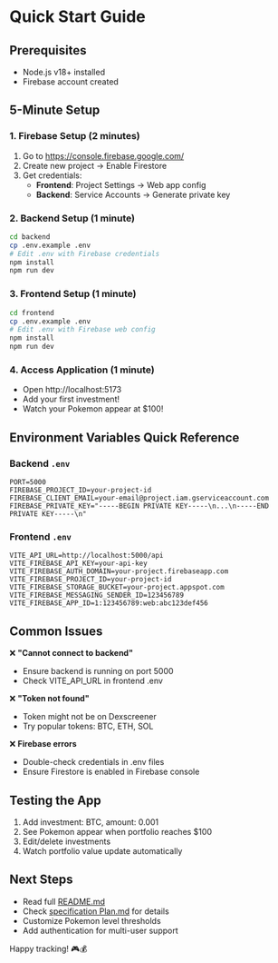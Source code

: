 # Quick Start Guide

## Prerequisites
- Node.js v18+ installed
- Firebase account created

## 5-Minute Setup

### 1. Firebase Setup (2 minutes)
1. Go to https://console.firebase.google.com/
2. Create new project → Enable Firestore
3. Get credentials:
   - **Frontend**: Project Settings → Web app config
   - **Backend**: Service Accounts → Generate private key

### 2. Backend Setup (1 minute)
```bash
cd backend
cp .env.example .env
# Edit .env with Firebase credentials
npm install
npm run dev
```

### 3. Frontend Setup (1 minute)
```bash
cd frontend
cp .env.example .env
# Edit .env with Firebase web config
npm install
npm run dev
```

### 4. Access Application (1 minute)
- Open http://localhost:5173
- Add your first investment!
- Watch your Pokemon appear at $100!

## Environment Variables Quick Reference

### Backend `.env`
```env
PORT=5000
FIREBASE_PROJECT_ID=your-project-id
FIREBASE_CLIENT_EMAIL=your-email@project.iam.gserviceaccount.com
FIREBASE_PRIVATE_KEY="-----BEGIN PRIVATE KEY-----\n...\n-----END PRIVATE KEY-----\n"
```

### Frontend `.env`
```env
VITE_API_URL=http://localhost:5000/api
VITE_FIREBASE_API_KEY=your-api-key
VITE_FIREBASE_AUTH_DOMAIN=your-project.firebaseapp.com
VITE_FIREBASE_PROJECT_ID=your-project-id
VITE_FIREBASE_STORAGE_BUCKET=your-project.appspot.com
VITE_FIREBASE_MESSAGING_SENDER_ID=123456789
VITE_FIREBASE_APP_ID=1:123456789:web:abc123def456
```

## Common Issues

❌ **"Cannot connect to backend"**
- Ensure backend is running on port 5000
- Check VITE_API_URL in frontend .env

❌ **"Token not found"**
- Token might not be on Dexscreener
- Try popular tokens: BTC, ETH, SOL

❌ **Firebase errors**
- Double-check credentials in .env files
- Ensure Firestore is enabled in Firebase console

## Testing the App

1. Add investment: BTC, amount: 0.001
2. See Pokemon appear when portfolio reaches $100
3. Edit/delete investments
4. Watch portfolio value update automatically

## Next Steps

- Read full [README.md](./README.md)
- Check [specification Plan.md](./specification%20Plan.md) for details
- Customize Pokemon level thresholds
- Add authentication for multi-user support

Happy tracking! 🎮💰
